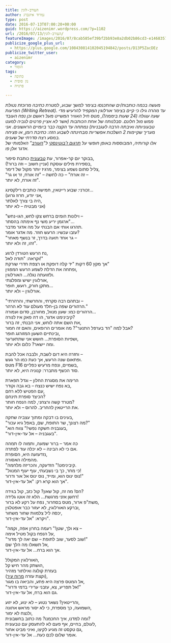 ```yaml
---
title: העורב-לוגין
author: נמרוד איזנברג
type: post
date: 2016-07-13T07:00:20+00:00
guid: https://aizenimr.wordpress.com/?p=1102
url: /2016/07/13/העורב-לוגין/
featureImage: /images/2016/07/8cab585ef39bf2bb93e8a2db02b86cd3-e1468357229611.jpg
publicize_google_plus_url:
  - https://plus.google.com/108430814102045194842/posts/D13P5ZacDEz
publicize_twitter_user:
  - aizenimr
category:
  - הומור
tags:
  - כתיבה
  - נון סופית
  - פרנויה

---
```

_מעשה בכמה כותבות/ים שהתכנסו בצימר למשך שבוע, למטרת כתיבה מרוכזת נטולת הפרעות (Writing Retreat). עד מהרה גילו כי קיים בצימר אורלוגין המקפיד להרעיש מדי שעה עגולה (24 שעות ביממה!), מטס חיל האוויר המשייט מעל ראשם וכן נפח העובד ממש מול חלונם. סבלנותה של אחת הכותבות (אשר לא אציין פרטים לגביה למעט טבעוניותה ואיבתה הרבה לעגבניות) נמתחה עד הקצה כבר ביומיים הראשונים. אני מעריך שקיימות 2 השלכות אפשריות מבחינתה לשבוע הזה: כתיבת רומן, או פציחה במסע רצח סדרתי של שענים.  
אלו קורותיה, המבוססות באופן חופשי על [תרגום ז'בוטינסקי][1] ל"[העורב][2]" האלמותי של אדגר אלן פו._

בבוקר יום קר-אפרור, עת [טבעונית][3] כותבת סיפור,  
בספירת מילים עוסקת (עניין חשוב – וזה ברור!),  
צליל סתום נשמע בצימר, מרגיז יותר מקול של דימר,  
"זה אורח" – כה לחשה – "זה אורח, זר או גר –  
זה אורח, לא יותר".

זכורני: שבוע רייטאין, חמישה כותבים רילקסינג…  
(אני יודע, חרוז גרוע,  
היה בי צורך לאלתר,  
אני מבטיח – לא יותר)

"וילונות הומים ברחש צקו לחש, הגו-נחש –  
ארגמן יריע משי נף אימתה בהסתר"…  
תהרגו אותי אם הבנתי על מה אדגר מדבר.  
עזבו עכשיו: הרעש חוזר. מה אדגר אומר?  
"גר אחד תועה בדרך, זר בנשף מאחר –  
זהו, זה ולא יותר".

נח הרעש הטורדן לרגע,  
וקראה: "תודה לאל!"  
אך מקץ 60 דקות "יד קלה דופקת או רצפת חדרי שורקת"  
ופתחה את הדלת לשמע הרעש המפגין,  
ולזוועתה נגלה… האורלוגין.  
אורלוגין ישיש ומפלצתי,  
מתקן חורק, רועש, חופר…  
אורלוגין – ולא יותר.

"ובתהם רבה סקרתי, והחרשתי, והרהרתי –  
הרהורים שפה בן-חלד מעולם עוד לא הרהר."  
הרהורים כמו: שעון מנוול, מחורבן, סדום ועמורה…  
קיבינימט אדגר, הו דה פאק איז לנורה?  
את השם אתה לוחש, אני הבנתי, זה ברור,  
אבל למה "הד בערפל התנער"? מה אומרים הרופאים, והאם זה חמור?  
ובינתיים השעון המזורגג חופר,  
ושפיות הסופרת&#8230; חושש אני שתתערער,  
ומה יישאר? כלום ולא יותר.

וחזרה היא דום לשבת, ולבבה אכל להבת &#8211;  
ופתאום שנה הרעש, אך כעת כמו הר געש.  
מטס F16 בשמיים, ונפח מרעיש כפליים,  
סוד הכשף מתברר: קנוניה היא, לא יותר.

הרימה את מסגרת החלון &#8211; וגדל תפארת  
בא נפח ישיש כנצח – בא גבה וקודר,  
עם הפטיש ללא רחם,  
הכיצד סופרת תינחם?  
מטרד קשה ורצחני, למה הנפח חותר?  
את הרייטאין להחריב. להרוס &#8211; ולא יותר.

בעינים בו דבקה ומתוך עצביה שחקה,  
"מה רצונך, שר התופת, שם, באפל גיא עכור?"  
"בעגבניה חשקה נפשי!" צווח הוא,  
"בעגבניה – אל עד-אין-דור".

כה אמר – ברור שמעה, ותמוה לו תמהה  
אם כי לא הבינה – לא יכלה עוד לפתרה.  
נזדעזעה היא, הסופרת,  
מהמילה האסורה.  
"קיבינימט!" הזדעקה, והכריזה מלחמה.  
"כי מחר, כך בי נשבעתי, עוף יעוף המנוול!  
נוס ינוס הוא, ומייד, נוס ינוס אל אור ודרור!"  
אך הוא קרא רק: "אל עד-אין-דור".

הס! מה זה, קול שאון? קול כזב, קול בגידה?  
רחשן אזני מרגשת… הלא זה אוטו גלידה!  
משת"פ ארור, מטס בסחרור, נפח על רקע לא ברור,  
וברקע האורלוגין, לא יעזור כבר אופטלגין,  
יכסה ליל צלמוות שחור משחור,  
ויקרא: "אל עד-אין-דור".

"צא ולך, שטן!" רעמה בחרון אפה, וקמה &#8211;  
על הנפח בקול מטיל אימה,  
"שוב לסער, שוב לתופת – שם יאה לך מדור!"  
אל תשאלו מה הלך שם,  
אך הוא ברח… אל עד-אין-דור.

האורלוגין המקולל,  
הושתק מהר חיש קל,  
בעזרת קולגה ואילתור מזהיר  
(וקצת עזרה [מרוח עיר][4]),  
אל המטס פרצה היא פתע, והביאה בו מגור,  
"אל תפריע, צא, עזבני ערירי בדמי ודרור!"  
גם הוא ברח, אל עד-אין-דור.

והרייטאין? נשאר נטוע – לא ינוע, לא יזוע,  
השמועה, כך מספרת, כי לא יסור מראש אתונה,  
ולנצח לא ימור,  
ומה למדנו, איך החכמנו? מה כתוב בחשבונית?  
לעולם, בחיים, אף פעם לא להתעסק עם טבעונית,  
גם טקסט זה מגיע לקיצו, ואיני מביט אחור,  
אומר שלום לכם כעת… אל עד-אין-דור.

 [1]: https://he.wikisource.org/wiki/%D7%94%D7%A2%D7%95%D7%A8%D7%91#.D7.AA.D7.A8.D7.92.D7.95.D7.9D_.D7.96.D7.90.D7.91_.D7.96.27.D7.91.D7.95.D7.98.D7.99.D7.A0.D7.A1.D7.A7.D7.99
 [2]: https://he.wikipedia.org/wiki/%D7%94%D7%A2%D7%95%D7%A8%D7%91_%28%D7%A4%D7%95%D7%90%D7%9E%D7%94%29
 [3]: http://www.yaelfurman.co.il/
 [4]: http://rotemwrites.com/?page_id=119